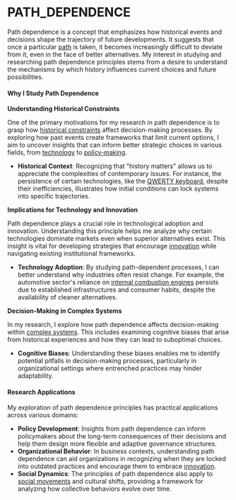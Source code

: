# PATH\_DEPENDENCE

Path dependence is a concept that emphasizes how historical events and decisions shape the trajectory of future developments. It suggests that once a particular [path](PATH_DEPENDENCE.md) is taken, it becomes increasingly difficult to deviate from it, even in the face of better alternatives. My interest in studying and researching path dependence principles stems from a desire to understand the mechanisms by which history influences current choices and future possibilities.

#### Why I Study Path Dependence

**Understanding Historical Constraints**

One of the primary motivations for my research in path dependence is to grasp how [historical constraints](../../../literary_products/joes_notes/misc/highly_compensated_employees.md) affect decision-making processes. By exploring how past events create frameworks that limit current options, I aim to uncover insights that can inform better strategic choices in various fields, from [technology](TECHNOLOGY.md) to [policy-making](../../../literary_products/joes_notes/misc/project_sign.md).

* **Historical Context**: Recognizing that "history matters" allows us to appreciate the complexities of contemporary issues. For instance, the persistence of certain technologies, like the [QWERTY keyboard](../../../literary_products/joes_notes/misc/resilience.md), despite their inefficiencies, illustrates how initial conditions can lock systems into specific trajectories.

**Implications for Technology and Innovation**

Path dependence plays a crucial role in technological adoption and innovation. Understanding this principle helps me analyze why certain technologies dominate markets even when superior alternatives exist. This insight is vital for developing strategies that encourage [innovation](../../../literary_products/joes_notes/misc/intellectual_property.md) while navigating existing institutional frameworks.

* **Technology Adoption**: By studying path-dependent processes, I can better understand why industries often resist change. For example, the automotive sector's reliance on [internal combustion engines](../../../literary_products/joes_notes/INTERNAL_COMBUSTION_ENGINES.md) persists due to established infrastructures and consumer habits, despite the availability of cleaner alternatives.

**Decision-Making in Complex Systems**

In my research, I explore how path dependence affects decision-making within [complex systems](../../../literary_products/joes_notes/COMPLEX_SYSTEMS.md). This includes examining cognitive biases that arise from historical experiences and how they can lead to suboptimal choices.

* **Cognitive Biases**: Understanding these biases enables me to identify potential pitfalls in decision-making processes, particularly in organizational settings where entrenched practices may hinder adaptability.

#### Research Applications

My exploration of path dependence principles has practical applications across various domains:

* **Policy Development**: Insights from path dependence can inform policymakers about the long-term consequences of their decisions and help them design more flexible and adaptive governance structures.
* **Organizational Behavior**: In business contexts, understanding path dependence can aid organizations in recognizing when they are locked into outdated practices and encourage them to embrace [innovation](../../../literary_products/joes_notes/misc/intellectual_property.md).
* **Social Dynamics**: The principles of path dependence also apply to [social movements](../../../literary_products/joes_notes/SOCIAL_MOVEMENTS.md) and cultural shifts, providing a framework for analyzing how collective behaviors evolve over time.
